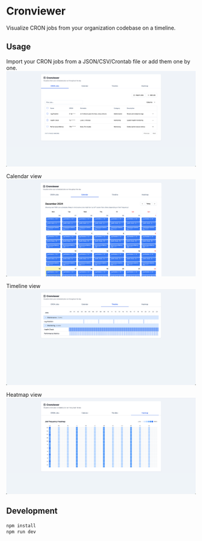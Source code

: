 # Cronviewer

Visualize CRON jobs from your organization codebase on a timeline.

## Usage

Import your CRON jobs from a JSON/CSV/Crontab file or add them one by one.
![List of CRON jobs](docs/crons-list.png)

Calendar view
![Calendar](docs/crons-calendar.png)

Timeline view
![Timeline](docs/crons-timeline.png)

Heatmap view
![Heatmap](docs/crons-heatmap.png)

## Development

```bash
npm install
npm run dev
```
